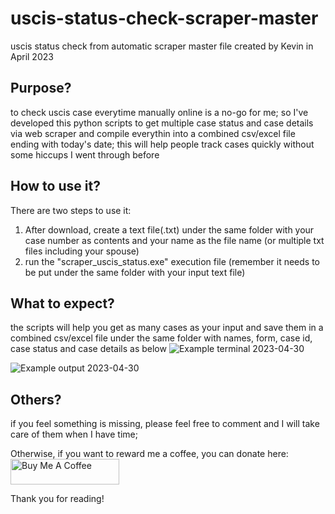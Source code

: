 # uscis-status-check-scraper-master
uscis status check from automatic scraper master file created by Kevin in April 2023

## Purpose?
to check uscis case everytime manually online is a no-go for me; so I've developed this python scripts to get multiple case status and case details via web scraper and compile everythin into a combined csv/excel file ending with today's date; this will help people track cases quickly without some hiccups I went through before

## How to use it?
There are two steps to use it:
1. After download, create a text file(.txt) under the same folder with your case number as contents and your name as the file name (or multiple txt files including your spouse)
2. run the "scraper_uscis_status.exe" execution file (remember it needs to be put under the same folder with your input text file)

## What to expect?
the scripts will help you get as many cases as your input and save them in a combined csv/excel file under the same folder with names, form, case id, case status and case details as below
![Example terminal 2023-04-30](https://user-images.githubusercontent.com/40650028/235355078-b0d55f94-f6e7-4caf-b4cc-19e43060adc7.png)

![Example output 2023-04-30](https://user-images.githubusercontent.com/40650028/235355097-54e035dd-b824-4388-a2b0-a87d87b9eb1a.png)

## Others?
if you feel something is missing, please feel free to comment and I will take care of them when I have time;

Otherwise, if you want to reward me a coffee, you can donate here:
<a href="https://www.buymeacoffee.com/roniemartinez" target="_blank"><img src="https://cdn.buymeacoffee.com/buttons/default-orange.png" alt="Buy Me A Coffee" height="41" width="174"></a>

Thank you for reading!
